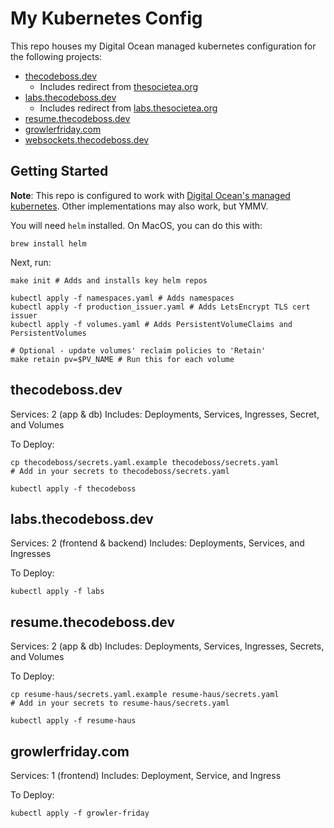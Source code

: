 My Kubernetes Config
===

This repo houses my Digital Ocean managed kubernetes configuration for the following projects:
* [thecodeboss.dev](https://thecodeboss.dev)
  * Includes redirect from [thesocietea.org](https://thesocietea.org)
* [labs.thecodeboss.dev](https://labs.thecodeboss.dev)
  * Includes redirect from [labs.thesocietea.org](https://labs.thesocietea.org)
* [resume.thecodeboss.dev](https://resume.thecodeboss.dev)
* [growlerfriday.com](https://growlerfriday.com)
* [websockets.thecodeboss.dev](https://websockets.thecodeboss.dev)

## Getting Started
**Note**: This repo is configured to work with [Digital Ocean's managed
kubernetes](https://www.digitalocean.com/products/kubernetes/).
Other implementations may also work, but YMMV.

You will need `helm` installed. On MacOS, you can do this with:
```
brew install helm
```

Next, run:
```
make init # Adds and installs key helm repos

kubectl apply -f namespaces.yaml # Adds namespaces
kubectl apply -f production_issuer.yaml # Adds LetsEncrypt TLS cert issuer
kubectl apply -f volumes.yaml # Adds PersistentVolumeClaims and PersistentVolumes

# Optional - update volumes' reclaim policies to 'Retain'
make retain pv=$PV_NAME # Run this for each volume
```

## thecodeboss.dev

Services: 2 (app & db)
Includes: Deployments, Services, Ingresses, Secret, and Volumes

To Deploy:
```
cp thecodeboss/secrets.yaml.example thecodeboss/secrets.yaml
# Add in your secrets to thecodeboss/secrets.yaml

kubectl apply -f thecodeboss
```

## labs.thecodeboss.dev

Services: 2 (frontend & backend)
Includes: Deployments, Services, and Ingresses

To Deploy:
```
kubectl apply -f labs
```

## resume.thecodeboss.dev

Services: 2 (app & db)
Includes: Deployments, Services, Ingresses, Secrets, and Volumes

To Deploy:
```
cp resume-haus/secrets.yaml.example resume-haus/secrets.yaml
# Add in your secrets to resume-haus/secrets.yaml

kubectl apply -f resume-haus
```

## growlerfriday.com

Services: 1 (frontend)
Includes: Deployment, Service, and Ingress

To Deploy:
```
kubectl apply -f growler-friday
```
